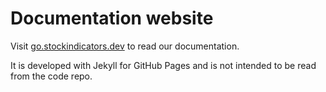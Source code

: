 # Documentation website

Visit [go.stockindicators.dev](https://go.stockindicators.dev) to read our documentation.

It is developed with Jekyll for GitHub Pages and is not intended to be read from the code repo.
